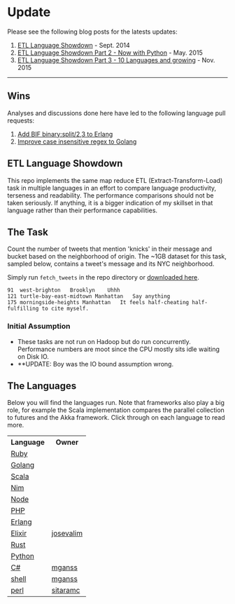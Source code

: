 # Update

Please see the following blog posts for the latests updates:

1. [ETL Language Showdown](http://blog.dimroc.com/2014/09/29/etl-language-showdown/) - Sept. 2014
2. [ETL Language Showdown Part 2 - Now with Python](http://blog.dimroc.com/2015/05/07/etl-language-showdown-pt2/) - May. 2015
3. [ETL Language Showdown Part 3 - 10 Languages and growing](http://blog.dimroc.com/2015/11/14/etl-language-showdown-pt3/) - Nov. 2015

----

## Wins

Analyses and discussions done here have led to the following language pull requests:

1. [Add BIF binary:split/2,3 to Erlang](https://github.com/erlang/otp/pull/771)
2. [Improve case insensitive regex to Golang](https://github.com/golang/go/issues/13288)

## ETL Language Showdown
This repo implements the same map reduce ETL (Extract-Transform-Load) task in multiple languages
in an effort to compare language productivity, terseness and readability. The performance comparisons should not be taken seriously. If anything,
it is a bigger indication of my skillset in that language rather than their performance capabilities.

## The Task
Count the number of tweets that mention 'knicks' in their message and bucket based on the neighborhood of origin.
The ~1GB dataset for this task, sampled below, contains a tweet's message and its NYC neighborhood.

Simply run `fetch_tweets` in the repo directory or [downloaded here](https://dimroc-public.s3.amazonaws.com/etl-language-comparison/tweets20140416.tar.gz).

```
91	west-brighton	Brooklyn	Uhhh
121	turtle-bay-east-midtown	Manhattan	Say anything
175	morningside-heights	Manhattan	It feels half-cheating half-fulfilling to cite myself.
```

### Initial Assumption

* These tasks are not run on Hadoop but do run concurrently. Performance numbers are moot since the CPU mostly sits idle waiting on Disk IO.
* **UPDATE: Boy was the IO bound assumption wrong.

## The Languages

Below you will find the languages run. Note that frameworks also play a big role, for example the Scala implementation
compares the parallel collection to futures and the Akka framework. Click through on each language to read more.


<table>
<tr> <th>Language</th><th>Owner</th> </tr>
<tr> <td><a href="https://github.com/dimroc/etl-language-comparison/tree/master/ruby">Ruby</a></td><td> </td> </tr>
<tr> <td><a href="https://github.com/dimroc/etl-language-comparison/tree/master/golang">Golang</a></td><td></td> </tr>
<tr> <td><a href="https://github.com/dimroc/etl-language-comparison/tree/master/scala">Scala</a></td><td></td> </tr>
<tr> <td><a href="https://github.com/dimroc/etl-language-comparison/tree/master/nim">Nim</a></td><td></td> </tr>
<tr> <td><a href="https://github.com/dimroc/etl-language-comparison/tree/master/nodejs">Node</a></td><td></td> </tr>
<tr> <td><a href="https://github.com/dimroc/etl-language-comparison/tree/master/php">PHP</a></td><td></td> </tr>
<tr> <td><a href="https://github.com/dimroc/etl-language-comparison/tree/master/erlang">Erlang</a></td><td></td> </tr>
<tr> <td><a href="https://github.com/dimroc/etl-language-comparison/tree/master/elixir">Elixir</a></td><td><a href="https://github.com/josevalim">josevalim</a></td> </tr>
<tr> <td><a href="https://github.com/dimroc/etl-language-comparison/tree/master/rust">Rust</a></td><td></td> </tr>
<tr> <td><a href="https://github.com/dimroc/etl-language-comparison/tree/master/python">Python</a></td><td></td> </tr>
<tr> <td><a href="https://github.com/dimroc/etl-language-comparison/tree/master/csharp">C#</a></td><td><a href="https://github.com/mganss">mganss</a></td> </tr>
<tr> <td><a href="https://github.com/dimroc/etl-language-comparison/tree/master/shell">shell</a></td><td><a href="https://github.com/mganss">mganss</a></td> </tr>
<tr> <td><a href="https://github.com/dimroc/etl-language-comparison/tree/master/perl">perl</a></td><td><a href="https://github.com/sitaramc">sitaramc</a></td> </tr>
</table>


